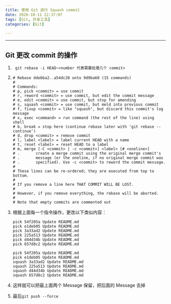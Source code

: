 ```yaml
---
title: 使用 Git 进行 Squash commit
date: 2020-10-11 22:37:07
tags: [Git, 开发工具]
categories: [Git]

---
```


---

## Git 更改 commit 的操作

1. ` git rebase -i HEAD~<number 代表需要处理几个 commit>`

2. ```shell
   # Rebase ddebba2..a54dc28 onto 9d9ba60 (15 commands)
   #
   # Commands:
   # p, pick <commit> = use commit
   # r, reword <commit> = use commit, but edit the commit message
   # e, edit <commit> = use commit, but stop for amending
   # s, squash <commit> = use commit, but meld into previous commit
   # f, fixup <commit> = like "squash", but discard this commit's log message
   # x, exec <command> = run command (the rest of the line) using shell
   # b, break = stop here (continue rebase later with 'git rebase --continue')
   # d, drop <commit> = remove commit
   # l, label <label> = label current HEAD with a name
   # t, reset <label> = reset HEAD to a label
   # m, merge [-C <commit> | -c <commit>] <label> [# <oneline>]
   # .       create a merge commit using the original merge commit's
   # .       message (or the oneline, if no original merge commit was
   # .       specified). Use -c <commit> to reword the commit message.
   #
   # These lines can be re-ordered; they are executed from top to bottom.
   #
   # If you remove a line here THAT COMMIT WILL BE LOST.
   #
   # However, if you remove everything, the rebase will be aborted.
   #
   # Note that empty commits are commented out
   ```

3. 根据上面每一个指令操作，更改以下类似内容：

   ```shell
   pick 54f205a Update README.md
   pick e1deb05 Update README.md
   pick 3a33ad2 Update README.md
   pick 225a513 Update README.md
   pick d44d34b Update README.md
   pick 657d8c2 Update README.md
   ```

   ```shell
   pick 54f205a Update README.md
   pick e1deb05 Update README.md
   squash 3a33ad2 Update README.md
   squash 225a513 Update README.md
   squash d44d34b Update README.md
   squash 657d8c2 Update README.md
   ```

4. 这样就可以把最上面两个 Message 保留，把后面的 Message 去掉

5. 最后`git push --force`